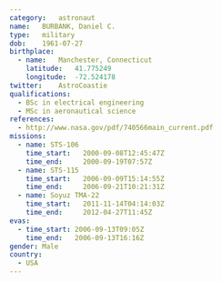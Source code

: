 ```yaml
---
category:	astronaut
name:	BURBANK, Daniel C.
type:	military
dob:	1961-07-27
birthplace:
  - name:	Manchester, Connecticut
    latitude:	41.775249
    longitude:	-72.524178
twitter:	AstroCoastie
qualifications:
  - BSc in electrical engineering
  - MSc in aeronautical science
references:
  - http://www.nasa.gov/pdf/740566main_current.pdf
missions:
  - name: STS-106
    time_start:   2000-09-08T12:45:47Z
    time_end:     2000-09-19T07:57Z
  - name: STS-115
    time_start:   2006-09-09T15:14:55Z
    time_end:     2006-09-21T10:21:31Z
  - name: Soyuz TMA-22
    time_start:   2011-11-14T04:14:03Z
    time_end:     2012-04-27T11:45Z
evas:
  - time_start: 2006-09-13T09:05Z
    time_end:   2006-09-13T16:16Z
gender:	Male
country:
  - USA
---
```

